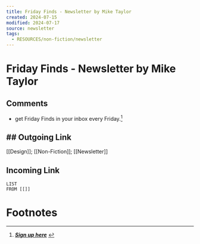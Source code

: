 ```yaml
---
title: Friday Finds - Newsletter by Mike Taylor
created: 2024-07-15
modified: 2024-07-17
source: newsletter
tags:
  - RESOURCES/non-fiction/newsletter
---
```

# Friday Finds - Newsletter by Mike Taylor
## Comments
- get Friday Finds in your inbox every Friday.[^1]
## ## Outgoing Link
[[Design]]; [[Non-Fiction]]; [[Newsletter]]
## Incoming Link
```dataview
LIST
FROM [[]]
```
# Footnotes

[^1]: _**[Sign up here](https://miketaylor.beehiiv.com/)**_ 

